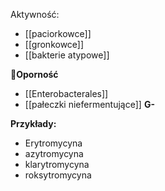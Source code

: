 Aktywność:
- [[paciorkowce]]
- [[gronkowce]]
- [[bakterie atypowe]]

🚨**Oporność**
- [[Enterobacterales]]
- [[pałeczki niefermentujące]] **G-**

**Przykłady:**
- Erytromycyna
- azytromycyna
- klarytromycyna
- roksytromycyna
